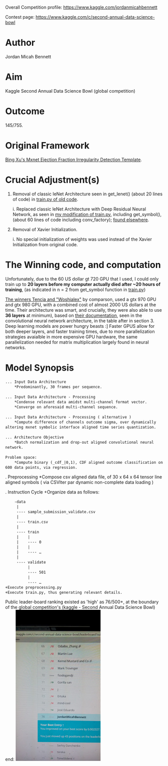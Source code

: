 

Overall Competition profile: https://www.kaggle.com/jordanmicahbennett

Contest page: https://www.kaggle.com/c/second-annual-data-science-bowl

Author
====
Jordan Micah Bennett

Aim
====
Kaggle Second Annual Data Science Bowl (global competition)

Outcome
====
145/755.


Original Framework 
====
[Bing Xu's Mxnet Ejection Fraction Irregularity Detection Template](https://github.com/apache/incubator-mxnet/tree/master/example/kaggle-ndsb2).


Crucial Adjustment(s)
==== 
1. Removal of classic leNet Architecture seen in get_lenet() (about 20 lines of code) in [train.py of old code](https://github.com/apache/incubator-mxnet/tree/master/example/kaggle-ndsb2). 

	i. Replaced classic leNet Architecture with Deep Residual Neural Network, as seen in [my modification of train.py](https://github.com/JordanMicahBennett/EJECTION-FRACTION-IRREGULARITY-DETECTION-MODEL/blob/master/Train.py), including get_symbol(), (about 60 lines of code including conv_factory); [found elsewhere](https://github.com/freesouls/Deep-Residual-Network-For-MXNet).
	
2. Removal of Xavier Initialization.

	i. No special initialization of weights was used instead of the Xavier Initialization from original code.

The Winning code, and computation
====
Unfortunately, due to the 60 US dollar gt 720 GPU that I used, I could only train up to **20 layers before my computer actually died after ~20 hours of training**, (as indicated in  n = 2 from get_symbol function in [train.py](https://github.com/JordanMicahBennett/EJECTION-FRACTION-IRREGULARITY-DETECTION-MODEL/blob/master/Train.py))

[The winners Tencia and "Woshialex"](https://github.com/woshialex/diagnose-heart) by comparson, used a gtx 970 GPU and gtx 980 GPU, with a combined cost of almost 2000 US dollars at the time. Their architecture was smart, and crucially, they were also able to use **36 layers** at minimum), based on [their documentation](https://github.com/woshialex/diagnose-heart/blob/master/TenciaWoshialex_model_documentation.pdf), seen in the convolutional neural network architecture, in the table after in section 3. Deep learning models are power hungry beasts :] Faster GPUS allow for both deeper layers, and faster training times, due to more parallelization strategies avaialble in more expensive GPU hardware, the same parallelization needed for matrix multiplication largely found in neural networks.


Model Synopsis
====
	... Input Data Architecture
		*Predominantly, 30 frames per sequence.

	... Input Data Architecture - Processing
		*Condense relevant data amidst multi-channel format vector.
		*Converge on aforesaid multi-channel sequence.

	... Input Data Architecture - Processing ( alternative )
		*Compute difference of channels outcome sigma, over dynamically altering mxnet symbolic interface aligned time series quantization. 

	... Architecture Objective
		*Batch normalization and drop-out aligned convolutional neural network.

	Problem space:
		*Compute binary (_cdf_|0,1), CDF aligned outcome classification on 600 data points, via regression. 


		
		
		
		
		
		
		
. Preprocessing
	*Compose csv aligned data file, of 30 x 64 x 64 tensor line aligned symbols ( via CSVIter par dynamic non-complete data loading )

	
	
	
	
	
	
	

	

. Instruction Cycle
	+Organize data as follows:
	
		-data
		 |
		 ---- sample_submission_validate.csv
		 |
		 ---- train.csv
		 |
		 ---- train
		 |    |
		 |    ---- 0
		 |    |
		 |    ---- …
		 |
		 ---- validate
			  |
			  ---- 501
			  |
			  ---- …
	+Execute preprocessing.py
	+Execute train.py, thus generating relevant details.







	
	
Public leader-board ranking existed as 'high' as 76/500+, at the boundary of the global competition's (kaggle - Second Annual Data Science Bowl) end:
![Alt text](https://github.com/JordanMicahBennett/EJECTION-FRACTION-IRREGULARITY-DETECTION-MODEL/blob/master/data/images/captures/0.png)
